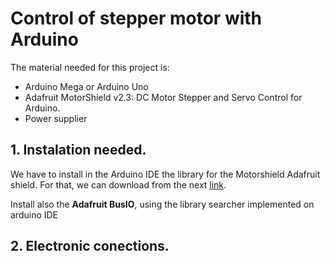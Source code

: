 # Control of stepper motor with Arduino

The material needed for this project is:
* Arduino Mega or Arduino Uno
* Adafruit MotorShield v2.3: DC Motor Stepper and Servo Control for Arduino.
* Power supplier

## 1. Instalation needed.

We have to install in the Arduino IDE the library for the Motorshield Adafruit shield. For that, we can download from the next [link](https://github.com/adafruit/Adafruit_Motor_Shield_V2_Library/archive/master.zip).

Install also the **Adafruit BusIO**, using the library searcher implemented on arduino IDE

## 2. Electronic conections.

